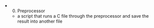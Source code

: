 + 0. Preprocessor 
	+ a script that runs a C file through the preprocessor and save the result into another file
